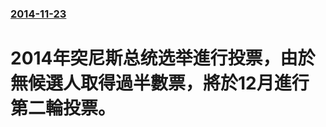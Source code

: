 ### [2014-11-23](/news/2014/11/23/index.md)

##### 
# 2014年突尼斯总统选举進行投票，由於無候選人取得過半數票，將於12月進行第二輪投票。



